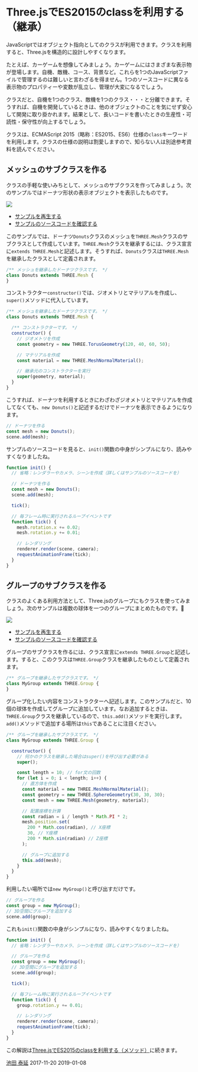 # Three.jsでES2015のclassを利用する（継承）

JavaScriptではオブジェクト指向としてのクラスが利用できます。クラスを利用すると、Three.jsを構造的に設計しやすくなります。

たとえば、カーゲームを想像してみましょう。カーゲームにはさまざまな表示物が登場します。自機、敵機、コース、背景など。これらを1つのJavaScriptファイルで管理するのは難しいと言わざるを得ません。1つのソースコードに異なる表示物のプロパティーや変数が乱立し、管理が大変になるでしょう。

クラスだと、自機を1つのクラス、敵機を1つのクラス・・・と分離できます。そうすれば、自機を開発しているときは、他のオブジェクトのことを気にせず安心して開発に取り掛かれます。結果として、長いコードを書いたときの生産性・可読性・保守性が向上するでしょう。

クラスは、ECMAScript 2015（略称：ES2015、ES6）仕様の`class`キーワードを利用します。クラスの仕様の説明は割愛しますので、知らない人は別途参考資料を読んでください。


## メッシュのサブクラスを作る

クラスの手軽な使いみちとして、メッシュのサブクラスを作ってみましょう。次のサンプルではドーナツ形状の表示オブジェクトを表示したものです。

![](../imgs/class_mesh.png)

- [サンプルを再生する](https://ics-creative.github.io/tutorial-three/samples/class_mesh.html)
- [サンプルのソースコードを確認する](../samples/class_mesh.html)


このサンプルでは、ドーナツ`Donuts`クラスのメッシュを`THREE.Mesh`クラスのサブクラスとして作成しています。`THREE.Mesh`クラスを継承するには、クラス宣言に`extends THREE.Mesh`と記述します。そうすれば、`Donuts`クラスは`THREE.Mesh`を継承したクラスとして定義されます。

```js
/** メッシュを継承したドーナツクラスです。 */
class Donuts extends THREE.Mesh {
}
```

コンストラクター`constructor()`では、ジオメトリとマテリアルを作成し、`super()`メソッドに代入しています。


```js
/** メッシュを継承したドーナツクラスです。 */
class Donuts extends THREE.Mesh {

  /** コンストラクターです。 */
  constructor() {
    // ジオメトリを作成
    const geometry = new THREE.TorusGeometry(120, 40, 60, 50);

    // マテリアルを作成
    const material = new THREE.MeshNormalMaterial();

    // 継承元のコンストラクターを実行
    super(geometry, material);
  }
}
```

こうすれば、ドーナツを利用するときにわざわざジオメトリとマテリアルを作成してなくても、`new Donuts()`と記述するだけでドーナツを表示できるようになります。



```js
// ドーナツを作る
const mesh = new Donuts();
scene.add(mesh);
```

サンプルのソースコードを見ると、`init()`関数の中身がシンプルになり、読みやすくなりましたね。

```js
function init() {
  // 省略：レンダラーやカメラ、シーンを作成（詳しくはサンプルのソースコードを）

  // ドーナツを作る
  const mesh = new Donuts();
  scene.add(mesh);

  tick();

  // 毎フレーム時に実行されるループイベントです
  function tick() {
    mesh.rotation.x += 0.02;
    mesh.rotation.y += 0.01;

    // レンダリング
    renderer.render(scene, camera);
    requestAnimationFrame(tick);
  }
}
```

## グループのサブクラスを作る

クラスのよくある利用方法として、Three.jsのグループにもクラスを使ってみましょう。次のサンプルは複数の球体を一つのグループにまとめたものです。

![](../imgs/class_group.png)

- [サンプルを再生する](https://ics-creative.github.io/tutorial-three/samples/class_group.html)
- [サンプルのソースコードを確認する](../samples/class_group.html)


グループのサブクラスを作るには、クラス宣言に`extends THREE.Group`と記述します。すると、このクラスは`THREE.Group`クラスを継承したものとして定義されます。

```js
/** グループを継承したサブクラスです。 */
class MyGroup extends THREE.Group {
}
```

グループ化したい内容をコンストラクターへ記述します。このサンプルだと、10個の球体を作成してグループに追加しています。なお追加するときは、`THREE.Group`クラスを継承しているので、`this.add()`メソッドを実行します。`add()`メソッドで追加する場所は`this`であることに注目ください。

```js
/** グループを継承したサブクラスです。 */
class MyGroup extends THREE.Group {

  constructor() {
    // 何かのクラスを継承した場合はsuper()を呼び出す必要がある
    super();

    const length = 10; // for文の回数
    for (let i = 0; i < length; i++) {
      // 直方体を作成
      const material = new THREE.MeshNormalMaterial();
      const geometry = new THREE.SphereGeometry(30, 30, 30);
      const mesh = new THREE.Mesh(geometry, material);

      // 配置座標を計算
      const radian = i / length * Math.PI * 2;
      mesh.position.set(
        200 * Math.cos(radian), // X座標
        30, // Y座標
        200 * Math.sin(radian) // Z座標
      );

      // グループに追加する
      this.add(mesh);
    }
  }
}
```

利用したい場所では`new MyGroup()`と呼び出すだけです。

```js
// グループを作る
const group = new MyGroup();
// 3D空間にグループを追加する
scene.add(group);
```

これも`init()`関数の中身がシンプルになり、読みやすくなりましたね。

```js
function init() {
  // 省略：レンダラーやカメラ、シーンを作成（詳しくはサンプルのソースコードを）

  // グループを作る
  const group = new MyGroup();
  // 3D空間にグループを追加する
  scene.add(group);

  tick();

  // 毎フレーム時に実行されるループイベントです
  function tick() {
    group.rotation.y += 0.01;

    // レンダリング
    renderer.render(scene, camera);
    requestAnimationFrame(tick);
  }
}
```

この解説は[Three.jsでES2015のclassを利用する（メソッド）](class_method.md)に続きます。

<article-author>[池田 泰延](https://twitter.com/clockmaker)</article-author>
<article-date-published>2017-11-20</article-date-published>
<article-date-modified>2019-01-08</article-date-modified>
